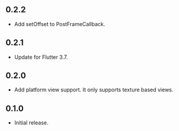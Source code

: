 ## 0.2.2

* Add setOffset to PostFrameCallback.

## 0.2.1

* Update for Flutter 3.7.

## 0.2.0

* Add platform view support. It only supports texture based views.

## 0.1.0

* Initial release.
